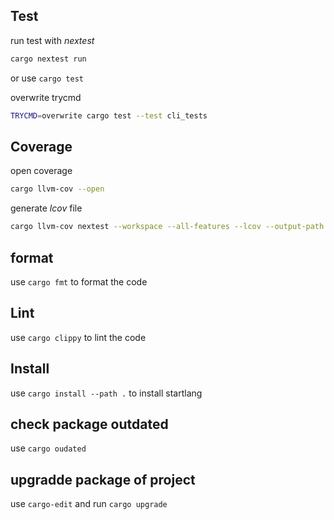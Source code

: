 ## Test
run test with *nextest*
```sh
cargo nextest run
```
or use `cargo test`

overwrite trycmd
```sh
TRYCMD=overwrite cargo test --test cli_tests
```

## Coverage
open coverage
```sh
cargo llvm-cov --open
```

generate *lcov* file
```sh
cargo llvm-cov nextest --workspace --all-features --lcov --output-path target/lcov.info
```

## format
use `cargo fmt` to format the code

## Lint
use `cargo clippy` to lint the code

## Install
use `cargo install --path .` to install startlang

## check package outdated
use `cargo oudated`

## upgradde package of project
use `cargo-edit` and run `cargo upgrade`
